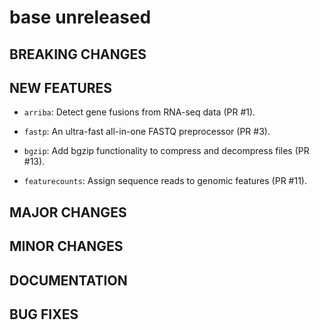 # base unreleased

## BREAKING CHANGES

## NEW FEATURES

* `arriba`: Detect gene fusions from RNA-seq data (PR #1).

* `fastp`: An ultra-fast all-in-one FASTQ preprocessor (PR #3).

* `bgzip`: Add bgzip functionality to compress and decompress files (PR #13).

* `featurecounts`: Assign sequence reads to genomic features (PR #11). 

## MAJOR CHANGES

## MINOR CHANGES

## DOCUMENTATION

## BUG FIXES